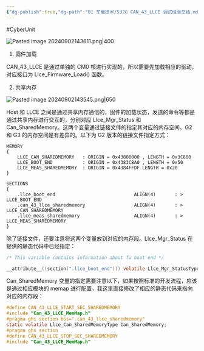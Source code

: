 ```yaml
---
{"dg-publish":true,"dg-path":"01 车载技术/S32G CAN_43_LLCE 调试经验总结.md","permalink":"/01 车载技术/S32G CAN_43_LLCE 调试经验总结/","created":"2024-09-02T14:33:57.000+08:00","updated":"2024-09-02T14:51:35.000+08:00"}
---
```


#CyberUnit

![Pasted image 20240902143611.png|400](/img/user/0.Asset/resource/Pasted%20image%2020240902143611.png)

1. 固件加载

CAN_43_LLCE 是通过单独的 CM0 核进行实现的，所以需要先加载相应的驱动，对应接口为 Llce_Firmware_Load() 函数。

2. 共享内存

![Pasted image 20240902143545.png|650](/img/user/0.Asset/resource/Pasted%20image%2020240902143545.png)

Host 和 LLCE 之间是通过共享内存通信的，固件的加载状态，发送的命令等都是通过共享内存进行交互的，分别对应 Llce_Mgr_Status 和 Can_SharedMemory。这两个变量通过链接文件的指定其对应的内存空间。G2 和 G3 的内存空间是有差异的。以下为 G2 版本的链接文件指定方式：

```
MEMORY
{
	LLCE_CAN_SHAREDMEMORY   : ORIGIN = 0x43800000 , LENGTH = 0x3C800
	LLCE_BOOT_END           : ORIGIN = 0x4383C8A0 , LENGTH = 0x50
	LLCE_MEAS_SHAREDMEMORY  : ORIGIN = 0x4384FFDF LENGTH = 0x20
}

SECTIONS
{
    .llce_boot_end                             ALIGN(4)       : > LLCE_BOOT_END 
    .can_43_llce_sharedmemory                  ALIGN(4)       : > LLCE_CAN_SHAREDMEMORY
    .llce_meas_sharedmemory                    ALIGN(4)       : > LLCE_MEAS_SHAREDMEMORY
}
```

除了链接文件，还要注意将这两个变量放到对应的内存段。Llce_Mgr_Status 在提供的静态代码中已经指定：

``` c
/* This variable contains information about fw boot end */

__attribute__((section(".llce_boot_end"))) volatile Llce_Mgr_StatusType Llce_Mgr_Status;
```

Can_SharedMemory 变量的指定需要注意以下，如果按照标准的开发流程，应该是通过相应模块的 memap 进行配置，我这里直接修改了相应的静态代码来指向对应的内存段：

``` c
#define CAN_43_LLCE_START_SEC_SHAREDMEMORY
#include "Can_43_LLCE_MemMap.h"
#pragma ghs section bss=".can_43_llce_sharedmemory"
static volatile Llce_Can_SharedMemoryType Can_SharedMemory;
#pragma ghs section
#define CAN_43_LLCE_STOP_SEC_SHAREDMEMORY
#include "Can_43_LLCE_MemMap.h"
```
